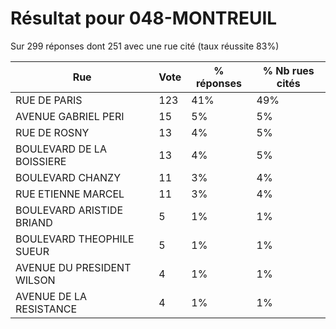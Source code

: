 # Résultat pour 048-MONTREUIL

Sur 299 réponses dont 251 avec une rue cité (taux réussite 83%)

| Rue | Vote | % réponses | % Nb rues cités|
|-----|------|------------|----------------|
| RUE DE PARIS | 123 | 41% | 49%|
| AVENUE GABRIEL PERI | 15 | 5% | 5%|
| RUE DE ROSNY | 13 | 4% | 5%|
| BOULEVARD DE LA BOISSIERE | 13 | 4% | 5%|
| BOULEVARD CHANZY | 11 | 3% | 4%|
| RUE ETIENNE MARCEL | 11 | 3% | 4%|
| BOULEVARD ARISTIDE BRIAND | 5 | 1% | 1%|
| BOULEVARD THEOPHILE SUEUR | 5 | 1% | 1%|
| AVENUE DU PRESIDENT WILSON | 4 | 1% | 1%|
| AVENUE DE LA RESISTANCE | 4 | 1% | 1%|
